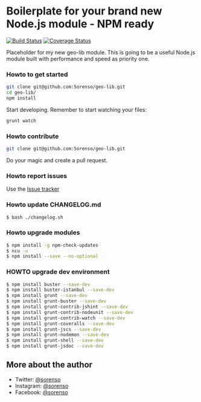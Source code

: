 # Boilerplate for your brand new Node.js module - NPM ready

[![Build Status](https://travis-ci.org/5orenso/geo-lib.svg?branch=master)](https://travis-ci.org/5orenso/geo-lib)
[![Coverage Status](https://coveralls.io/repos/github/5orenso/geo-lib/badge.svg?branch=master)](https://coveralls.io/github/5orenso/geo-lib?branch=master)

Placeholder for my new geo-lib module. This is going to be a useful Node.js module built with performance and speed as 
priority one.


### Howto to get started
```bash
git clone git@github.com:5orenso/geo-lib.git
cd geo-lib/
npm install
```

Start developing. Remember to start watching your files:
```bash 
grunt watch
```

### Howto contribute

```bash
git clone git@github.com:5orenso/geo-lib.git
```
Do your magic and create a pull request.


### Howto report issues
Use the [Issue tracker](https://github.com/5orenso/geo-lib/issues)


### Howto update CHANGELOG.md
```bash
$ bash ./changelog.sh
```

### Howto upgrade modules
```bash
$ npm install -g npm-check-updates
$ ncu -u
$ npm install --save --no-optional
```


### HOWTO upgrade dev environment
```bash
$ npm install buster --save-dev
$ npm install buster-istanbul --save-dev
$ npm install grunt --save-dev
$ npm install grunt-buster --save-dev
$ npm install grunt-contrib-jshint --save-dev
$ npm install grunt-contrib-nodeunit --save-dev
$ npm install grunt-contrib-watch --save-dev
$ npm install grunt-coveralls --save-dev
$ npm install grunt-jscs --save-dev
$ npm install grunt-nodemon --save-dev
$ npm install grunt-shell --save-dev
$ npm install grunt-jsdoc --save-dev

```


## More about the author

- Twitter: [@sorenso](https://twitter.com/sorenso)
- Instagram: [@sorenso](https://instagram.com/sorenso)
- Facebook: [@sorenso](https://facebook.com/sorenso)
